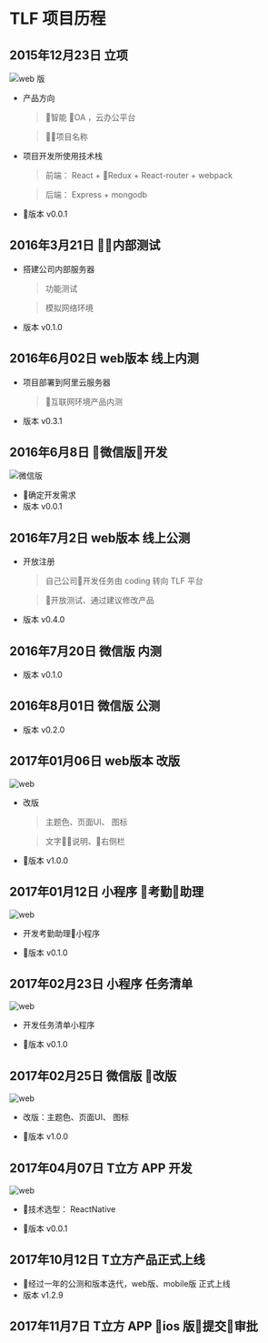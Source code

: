 # TLF 项目历程

## 2015年12月23日 立项

  ![web 版](http://oxwjq8idu.bkt.clouddn.com/web.png "设计图")


  * 产品方向

      > 智能 OA ，云办公平台

      > 项目名称

  * 项目开发所使用技术栈

      > 前端： React + Redux + React-router + webpack

      > 后端： Express + mongodb

  * 版本 v0.0.1

## 2016年3月21日 内部测试

  * 搭建公司内部服务器

      > 功能测试

      > 模拟网络环境

  * 版本 v0.1.0

## 2016年6月02日 web版本 线上内测

  * 项目部署到阿里云服务器

      > 互联网环境产品内测

  * 版本 v0.3.1

## 2016年6月8日 微信版开发

  ![微信版](http://oxwjq8idu.bkt.clouddn.com/mobile.jpg "设计图")

  * 确定开发需求
  * 版本 v0.0.1

## 2016年7月2日 web版本 线上公测

  * 开放注册

    > 自己公司开发任务由 coding 转向 TLF 平台

    > 开放测试、通过建议修改产品

  * 版本 v0.4.0

## 2016年7月20日 微信版 内测

  * 版本 v0.1.0

## 2016年8月01日 微信版 公测

  * 版本 v0.2.0

## 2017年01月06日 web版本 改版

  ![web](http://oxwjq8idu.bkt.clouddn.com/web1.0.png "设计图")

  * 改版

      > 主题色、页面UI、 图标

      > 文字说明、右侧栏

  * 版本 v1.0.0

## 2017年01月12日 小程序 考勤助理

  ![web](http://oxwjq8idu.bkt.clouddn.com/attendance.png "设计图")


  * 开发考勤助理小程序

  * 版本 v0.1.0
## 2017年02月23日 小程序 任务清单

  ![web](http://oxwjq8idu.bkt.clouddn.com/1%E6%B8%85%E5%8D%95.png "设计图")


  * 开发任务清单小程序

  * 版本 v0.1.0

## 2017年02月25日 微信版 改版

  ![web](http://oxwjq8idu.bkt.clouddn.com/mobile.png "设计图")

  * 改版：主题色、页面UI、 图标

  * 版本 v1.0.0

## 2017年04月07日 T立方 APP 开发

   ![web](http://oxwjq8idu.bkt.clouddn.com/app.png "设计图")

  * 技术选型： ReactNative

  * 版本 v0.0.1

## 2017年10月12日 T立方产品正式上线

  * 经过一年的公测和版本迭代，web版、mobile版 正式上线
  * 版本 v1.2.9

## 2017年11月7日 T立方 APP ios 版提交审批
